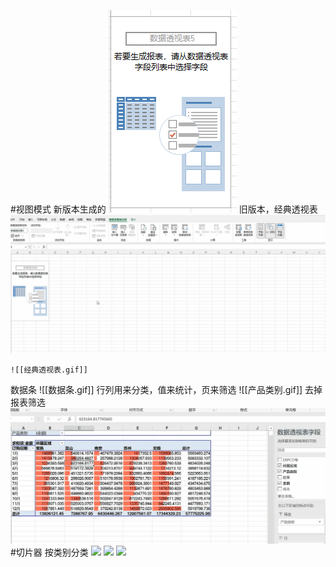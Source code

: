 #视图模式
新版本生成的
	![](img/新版透视表.png)
旧版本，经典透视表 
	![](img/经典透视表.gif) 
	

	![[经典透视表.gif]] 
数据条 
 ![[数据条.gif]] 
行列用来分类，值来统计，页来筛选
 ![[产品类别.gif]]
去掉报表筛选
 ![](img/报表筛选字段.gif)
 #切片器 
按类别分类 
  ![](img/切片器.gif)
	![](img/折线图.gif)
	![](img/折线图切片.gif)